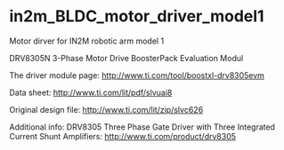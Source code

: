 # in2m_BLDC_motor_driver_model1
Motor dirver for IN2M robotic arm model 1

DRV8305N 3-Phase Motor Drive BoosterPack Evaluation Modul

The driver module page:
http://www.ti.com/tool/boostxl-drv8305evm

Data sheet:
http://www.ti.com/lit/pdf/slvuai8

Original design file:
http://www.ti.com/lit/zip/slvc626

Additional info:
DRV8305	Three Phase Gate Driver with Three Integrated Current Shunt Amplifiers:
http://www.ti.com/product/drv8305
